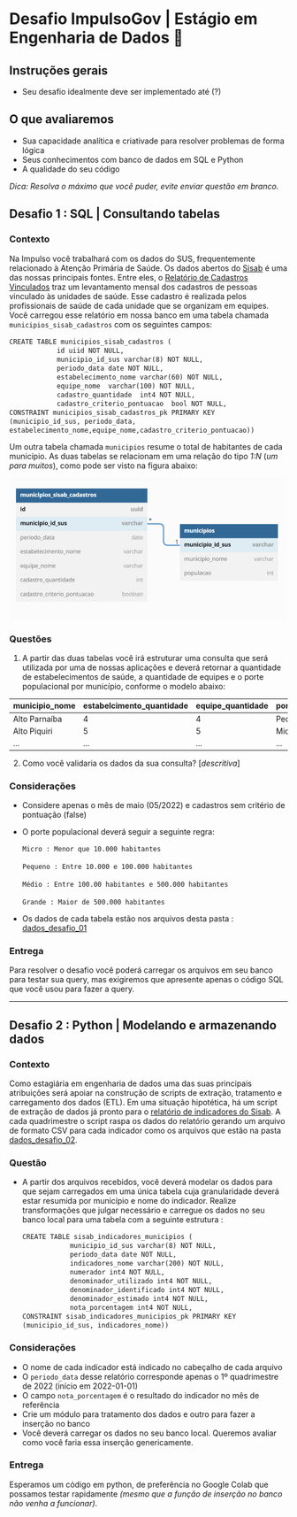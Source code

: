 # Desafio ImpulsoGov | Estágio em Engenharia de Dados :hammer:
## Instruções gerais
- Seu desafio idealmente deve ser implementado até (?)

## O que avaliaremos
- Sua capacidade analítica e criativade para resolver problemas de forma lógica
- Seus conhecimentos com banco de dados em SQL e Python
- A qualidade do seu código

*Dica: Resolva o máximo que você puder, evite enviar questão em branco.*

## Desafio 1 :  SQL | Consultando tabelas

### Contexto

Na Impulso você trabalhará com os dados do SUS, frequentemente relacionado à Atenção Primária de Saúde. Os dados abertos do [Sisab](https://sisab.saude.gov.br/) é uma das nossas principais fontes. Entre eles, o [Relatório de Cadastros Vinculados](https://sisab.saude.gov.br/paginas/acessoRestrito/relatorio/federal/indicadores/indicadorCadastro.xhtml) traz um levantamento mensal dos cadastros de pessoas vinculado às unidades de saúde. Esse cadastro é realizada pelos profissionais de saúde de cada unidade que se organizam em equipes. Você carregou esse relatório em nossa banco em uma tabela chamada `municipios_sisab_cadastros` com os seguintes campos:

```
CREATE TABLE municipios_sisab_cadastros (
            id uiid NOT NULL,
            municipio_id_sus varchar(8) NOT NULL,
            periodo_data date NOT NULL,
            estabelecimento_nome varchar(60) NOT NULL,
            equipe_nome  varchar(100) NOT NULL,
            cadastro_quantidade  int4 NOT NULL,
            cadastro_criterio_pontuacao  bool NOT NULL,
CONSTRAINT municipios_sisab_cadastros_pk PRIMARY KEY (municipio_id_sus, periodo_data, estabelecimento_nome,equipe_nome,cadastro_criterio_pontuacao))
```

Um outra tabela chamada `municipios` resume o total de habitantes de cada município. As duas tabelas se relacionam em uma relação do tipo *1:N* (*um para muitos*), como pode ser visto na figura abaixo:

<picture>
  <source media="(prefers-color-scheme: dark)" srcset="/20220725_EstagioEngenhariaDeDados/imagens/1_N.png">
  <source media="(prefers-color-scheme: light)" srcset="/20220725_EstagioEngenhariaDeDados/imagens/1_N.png">
  <img alt="Shows an illustrated sun in light color mode and a moon with stars in dark color mode." src="/20220725_EstagioEngenhariaDeDados/imagens/1_N.png">
</picture>

### Questões
1. A partir das duas tabelas você irá estruturar uma consulta que será utilizada por uma de nossas aplicações e deverá retornar a quantidade de estabelecimentos de saúde, a quantidade de equipes e o porte populacional por município, conforme o modelo abaixo:

  | municipio_nome | estabelcimento_quantidade  | equipe_quantidade | porte_populacional | 
  | ------------------- | ------------------- | ------------------- | ------------------- |
  |  Alto Parnaíba |  4 |  4 |  Pequeno |
  |  Alto Piquiri |  5 |  5 |  Micro |
  |  ... |  ... |  ... |  ... |

2. Como você validaria os dados da sua consulta? [_descritiva_]

### Considerações

  - Considere apenas o mês de maio (05/2022) e cadastros sem critério de pontuação (false)
  - O porte populacional deverá seguir a seguinte regra:
      ```
      Micro : Menor que 10.000 habitantes
      
      Pequeno : Entre 10.000 e 100.000 habitantes
      
      Médio : Entre 100.00 habitantes e 500.000 habitantes
      
      Grande : Maior de 500.000 habitantes
      ```
    
   - Os dados de cada tabela estão nos arquivos desta pasta : [dados_desafio_01](https://github.com/ImpulsoGov/desafios-processos-seletivos/tree/main/20220725_EstagioEngenhariaDeDados/dados_desafio_01)
    

### Entrega

Para resolver o desafio você poderá carregar os arquivos em seu banco para testar sua query, mas exigiremos que apresente apenas o código SQL que você usou para fazer a query.

---

## Desafio 2 : Python | Modelando e armazenando dados

### Contexto

Como estagiária em engenharia de dados uma das suas principais atribuições será apoiar na construção de scripts de extração, tratamento e carregamento dos dados (ETL). Em uma situação hipotética, há um script de extração de dados já pronto para o [relatório de indicadores do Sisab](https://sisab.saude.gov.br/paginas/acessoRestrito/relatorio/federal/indicadores/indicadorPainel.xhtml). A cada quadrimestre o script raspa os dados do relatório gerando um arquivo de formato CSV para cada indicador como os arquivos que estão na pasta [dados_desafio_02](https://github.com/ImpulsoGov/desafios-processos-seletivos/tree/main/20220725_EstagioEngenhariaDeDados/dados_desafio_02).

### Questão

- A partir dos arquivos recebidos, você deverá modelar os dados para que sejam carregados em uma única tabela cuja granularidade deverá estar resumida por município e nome do indicador. Realize transformações que julgar necessário e carregue os dados no seu banco local para uma tabela com a seguinte estrutura :

  ```
  CREATE TABLE sisab_indicadores_municipios (
              municipio_id_sus varchar(8) NOT NULL,
              periodo_data date NOT NULL,
              indicadores_nome varchar(200) NOT NULL,
              numerador int4 NOT NULL,
              denominador_utilizado int4 NOT NULL,
              denominador_identificado int4 NOT NULL,
              denominador_estimado int4 NOT NULL,
              nota_porcentagem int4 NOT NULL,
  CONSTRAINT sisab_indicadores_municipios_pk PRIMARY KEY (municipio_id_sus, indicadores_nome))
  ```

### Considerações

  - O nome de cada indicador está indicado no cabeçalho de cada arquivo
  - O `periodo_data` desse relatório corresponde apenas o 1º quadrimestre de 2022 (início em 2022-01-01)
  - O campo `nota_porcentagem` é o resultado do indicador no mês de referência
  - Crie um módulo para tratamento dos dados e outro para fazer a inserção no banco
  - Você deverá carregar os dados no seu banco local. Queremos avaliar como você faria essa inserção genericamente.

### Entrega

Esperamos um código em python, de preferência no Google Colab que possamos testar rapidamente _(mesmo que a função de inserção no banco não venha a funcionar)_.
